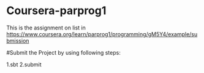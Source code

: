 # Coursera-parprog1
This is the assignment on list in https://www.coursera.org/learn/parprog1/programming/gM5Y4/example/submission

#Submit the Project by using following steps:

1.sbt 
2.submit <your-emailid> <Token>
